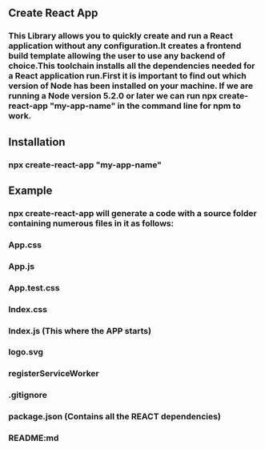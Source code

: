 ## Create React App

### This Library allows you to quickly create and run a React application without any configuration.It creates a frontend build template allowing the user to use any backend of choice.This toolchain installs all the dependencies needed for a React application run.First it is important to find out which version of Node has been installed on your machine. If we are running a Node version 5.2.0 or later we can run npx create-react-app "my-app-name" in the command line for npm to work.

## Installation

### npx create-react-app "my-app-name"

## Example

### npx create-react-app will generate a code with a source folder containing numerous files in it as follows:

### App.css

### App.js

### App.test.css

### Index.css

### Index.js (This where the APP starts)

### logo.svg

### registerServiceWorker

### .gitignore

### package.json (Contains all the REACT dependencies)

### README:md
